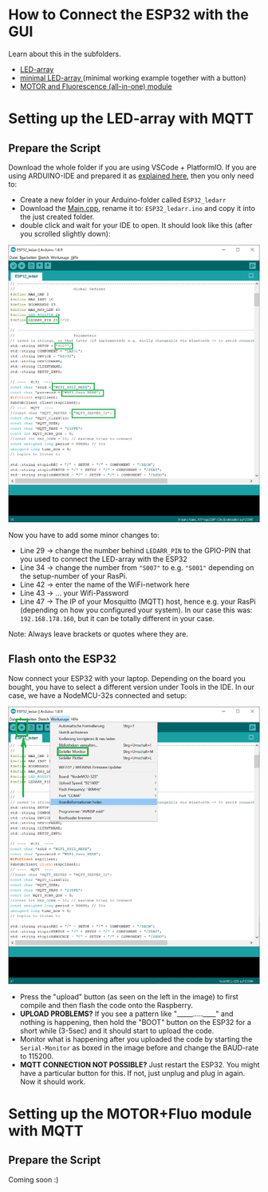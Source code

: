 # How to Connect the ESP32 with the GUI
Learn about this in the subfolders. 
*   [LED-array](./ESP32_ledarr/README.md)
*   [minimal LED-array ](./ESP32_ledarr_minimal_with_Button/README.md) (minimal working example together with a button)
*   [MOTOR and Fluorescence (all-in-one) module](./ESP32_motor_fluo/README.md)

# Setting up the LED-array with MQTT
## Prepare the Script
Download the whole folder if you are using VSCode + PlatformIO. If you are using ARDUINO-IDE and prepared it as [explained here](../../README.md), then you only need to: 
*   Create a new folder in your Arduino-folder called ̀`ESP32_ledarr`
*   Download the [Main.cpp](./src/main.cpp), rename it to: `ESP32_ledarr.ino` and copy it into the just created folder. 
*   double click and wait for your IDE to open. It should look like this (after you scrolled slightly down):
<p align="center">
<img src="./IMAGES/ESP32_ledarrINO.png" width="800" alt="">
</p> 
Now you have to add some minor changes to: 

*   Line 29 -> change the number behind `LEDARR_PIN` to the GPIO-PIN that you used to connect the LED-array with the ESP32
*   Line 34 -> change the number from `"S007"` to e.g. `"S001"` depending on the setup-number of your RasPi.
*   Line 42 -> enter the name of the WiFi-network here 
*   Line 43 -> ... your Wifi-Password
*   Line 47 -> The IP of your Mosquitto (MQTT) host, hence e.g. your RasPi (depending on how you configured your system). In our case this was: `192.168.178.160`, but it can be totally different in your case. 

Note: Always leave brackets or quotes where they are. 

## Flash onto the ESP32
Now connect your ESP32 with your laptop. Depending on the board you bought, you have to select a different version under Tools in the IDE. In our case, we have a NodeMCU-32s connected and setup: 
<p align="center">
    <img src="./IMAGES/ESP32_SetupBoard.png" width="800" alt="">
</p> 

*   Press the "upload" button (as seen on the left in the image) to first compile and then flash the code onto the Raspberry. 
*   **UPLOAD PROBLEMS?** If you see a pattern like "_____.....____" and nothing is happening, then hold the "BOOT" button on the ESP32 for a short while (3-5sec) and it should start to upload the code. 
*   Monitor what is happening after you uploaded the code by starting the `Serial-Monitor` as boxed in the image before and change the BAUD-rate to 115200.
*   **MQTT CONNECTION NOT POSSIBLE?** Just restart the ESP32. You might have a particular button for this. If not, just unplug and plug in again. Now it should work.


# Setting up the MOTOR+Fluo module with MQTT
## Prepare the Script
Coming soon :)

